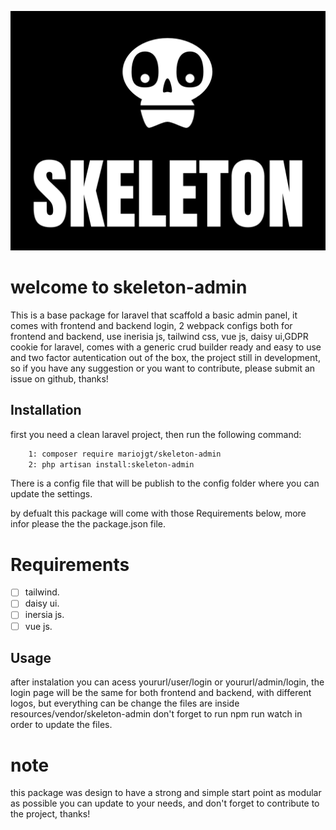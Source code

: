 ![image info](https://raw.githubusercontent.com/mariojgt/skeleton-admin/master/Publish/Art/logo.png)
# welcome to skeleton-admin
This is a base package for laravel that scaffold a basic admin panel, it comes with frontend and backend login, 2 webpack configs both for frontend and backend, use inerisia js, tailwind css, vue js, daisy ui,GDPR cookie for laravel, comes with a generic crud builder ready and easy to use and two factor autentication out of the box, the project still in development, so if you have any suggestion or you want to contribute, please submit an issue on github, thanks!

## Installation

first you need a clean laravel project, then run the following command:

```bash
    1: composer require mariojgt/skeleton-admin
    2: php artisan install:skeleton-admin
```
There is a config file that will be publish to the config folder where you can update the settings.

by defualt this package will come with those Requirements below, more infor please the the package.json file.
# Requirements
- [ ] tailwind.
- [ ] daisy ui.
- [ ] inersia js.
- [ ] vue js.

## Usage
after instalation you can acess yoururl/user/login or yoururl/admin/login, the login page will be the same for both frontend and backend, with different logos, but everything can be change the files are inside resources/vendor/skeleton-admin don't forget to run npm run watch in order to update the files.

# note
this package was design to have a strong and simple start point as modular as possible you can update to your needs, and don't forget to contribute to the project, thanks!
